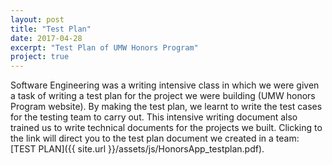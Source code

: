 ```yaml
---
layout: post
title: "Test Plan"
date: 2017-04-28
excerpt: "Test Plan of UMW Honors Program"
project: true
---
```


Software Engineering was a writing intensive class in which we were given a task of writing a test plan for the project we were building (UMW honors Program website). By making the test plan, we learnt to write the test cases for the testing team to carry out. This intensive writing document also trained us to write technical documents for the projects we built. Clicking to the link will direct you to the test plan document we created in a team:  [TEST PLAN]({{ site.url }}/assets/js/HonorsApp_testplan.pdf).
